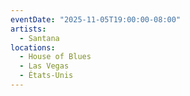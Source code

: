 ```yaml
---
eventDate: "2025-11-05T19:00:00-08:00"
artists:
  - Santana
locations:
  - House of Blues
  - Las Vegas
  - États-Unis
---
```


